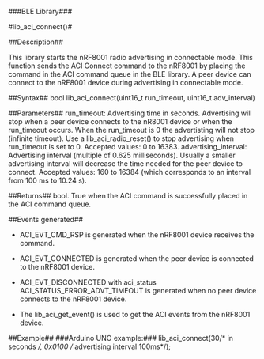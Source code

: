 
###BLE Library###


#lib_aci_connect()#

##Description##

This library starts the nRF8001 radio advertising in connectable mode. This function sends the ACI Connect command to the nRF8001 by placing the command in the ACI command queue in the BLE library.
A peer device can connect to the nRF8001 device during advertising in connectable mode.

##Syntax##
    bool lib_aci_connect(uint16_t run_timeout, uint16_t adv_interval)

    
##Parameters##
    run_timeout: Advertising time in seconds. Advertising will stop when a peer device connects to the nR8001 device or when the run_timeout occurs.
                 When the run_timeout is 0 the advertisting will not stop (infinite timeout). Use a lib_aci_radio_reset() to stop advertising when run_timeout is set to 0.
                 Accepted values: 0 to 16383.
    advertising_interval: Advertising interval (multiple of 0.625 milliseconds). Usually a smaller advertising interval will decrease the time needed for the peer device to connect.
                          Accepted values: 160 to 16384 (which corresponds to an interval from 100 ms to 10.24 s).


##Returns##
    bool. True when the ACI command is successfully placed in the ACI command queue.


##Events generated##
* ACI_EVT_CMD_RSP is generated when the nRF8001 device receives the command.
* ACI_EVT_CONNECTED is generated when the peer device is connected to the nRF8001 device.
* ACI_EVT_DISCONNECTED with aci_status ACI_STATUS_ERROR_ADVT_TIMEOUT is generated when no peer device connects to the nRF8001 device.
    
* The lib_aci_get_event() is used to get the ACI events from the nRF8001 device.


##Example##
###Arduino UNO example:###
    lib_aci_connect(30/* in seconds */, 0x0100 /* advertising interval 100ms*/);
